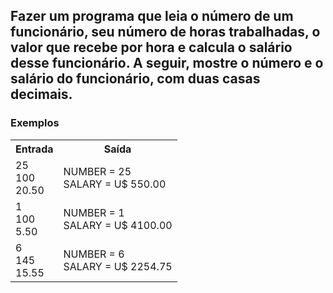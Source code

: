 <div>
  <h2>
   Fazer um programa que leia o número de um funcionário, seu número de horas trabalhadas, o valor que recebe por hora e calcula o salário desse funcionário. A seguir, mostre o número e o salário do funcionário, com duas casas decimais.
  </h2>
  <!--
  <p>
    Fórmula da área: area = π . raio2 <br>Considere o valor de π = 3.14159
  </p> -->
  
  <h3>Exemplos</h3>
    <table>
        <tr>
            <th>Entrada</th>
            <th>Saída</th>
        </tr>
        <tr>
            <td>25<br>100<br>20.50</td>
            <td>NUMBER = 25 <br> SALARY = U$ 550.00</td>
        </tr>
        <tr>
            <td>1<br>100<br>5.50</td>
            <td>NUMBER = 1 <br> SALARY = U$  4100.00</td>
        </tr>
        <tr>
            <td>6<br>145<br>15.55</td>
            <td>NUMBER = 6 <br> SALARY = U$ 2254.75</td>
        </tr>
    </table>
    </div>
